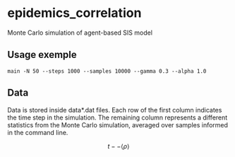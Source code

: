 # epidemics_correlation
Monte Carlo simulation of agent-based SIS model


## Usage exemple
```shell
main -N 50 --steps 1000 --samples 10000 --gamma 0.3 --alpha 1.0 
```

## Data

Data is stored inside data*.dat files. Each row of the first column indicates the time step in the simulation. The remaining column represents a different statistics from the Monte Carlo simulation, averaged over samples informed in the command line.

$$t -- \langle \rho \rangle$$
